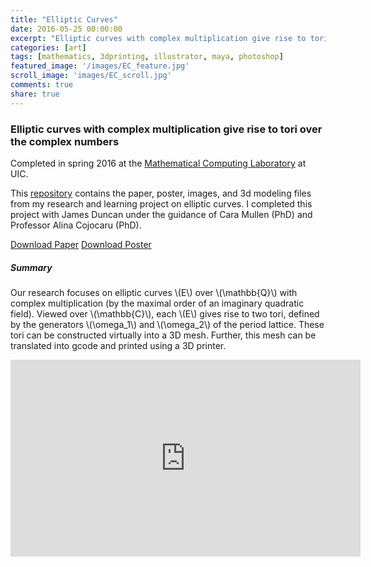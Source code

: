 ```yaml
---
title: "Elliptic Curves"
date: 2016-05-25 00:00:00
excerpt: "Elliptic curves with complex multiplication give rise to tori over the complex numbers"
categories: [art]
tags: [mathematics, 3dprinting, illustrator, maya, photoshop]
featured_image: '/images/EC_feature.jpg'
scroll_image: 'images/EC_scroll.jpg'
comments: true
share: true
---
```

<script type="text/javascript" async
  src="https://cdnjs.cloudflare.com/ajax/libs/mathjax/2.7.5/MathJax.js?config=TeX-MML-AM_CHTML">
</script>


### Elliptic curves with complex multiplication give rise to tori over the complex numbers  

Completed in spring 2016 at the [Mathematical Computing Laboratory](http://mcl.math.uic.edu/) at UIC.  

This [repository](https://github.com/galenballew/Elliptic-Curves) contains the paper, poster, images, and 3d modeling files from my research and learning project on elliptic curves. I completed this project with James
Duncan under the guidance of Cara Mullen (PhD) and Professor Alina Cojocaru (PhD).

<a markdown="0" href="https://github.com/galenballew/Elliptic-Curves/blob/master/arithmetic_EC.pdf" class="btn">Download Paper</a>
<a markdown="0" href="https://github.com/galenballew/Elliptic-Curves/blob/master/496%20Poster/MCL-poster.pdf" class="btn">Download Poster</a>

##### **Summary**

Our research focuses on elliptic curves \\(E\\) over \\(\mathbb{Q}\\) with complex
multiplication (by the maximal order of an imaginary quadratic
field). Viewed over \\(\mathbb{C}\\), each \\(E\\) gives rise to two tori, defined by
the generators \\(\omega_1\\) and \\(\omega_2\\) of the period lattice. These tori can be
constructed virtually into a 3D mesh. Further, this mesh can be
translated into gcode and printed using a 3D printer.


<iframe width="560" height="315" src="https://www.youtube.com/embed/UeLQxoG2wNY" frameborder="0" allowfullscreen></iframe>
